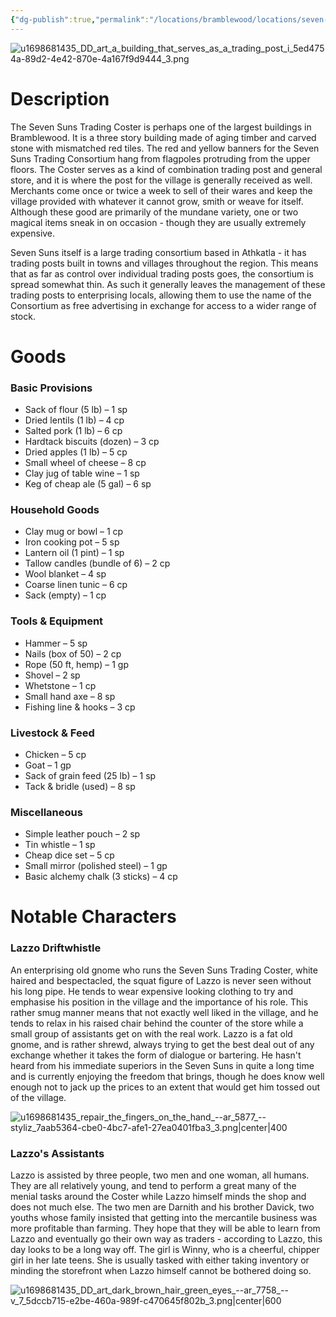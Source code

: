 ```yaml
---
{"dg-publish":true,"permalink":"/locations/bramblewood/locations/seven-suns-trading-coster/"}
---
```


![u1698681435_DD_art_a_building_that_serves_as_a_trading_post_i_5ed4754a-89d2-4e42-870e-4a167f9d9444_3.png](/img/user/Images/u1698681435_DD_art_a_building_that_serves_as_a_trading_post_i_5ed4754a-89d2-4e42-870e-4a167f9d9444_3.png)

# Description

The Seven Suns Trading Coster is perhaps one of the largest buildings in Bramblewood.  It is a three story building made of aging timber and carved stone with mismatched red tiles.  The red and yellow banners for the Seven Suns Trading Consortium hang from flagpoles protruding from the upper floors.  The Coster serves as a kind of combination trading post and general store, and it is where the post for the village is generally received as well.  Merchants come once or twice a week to sell of their wares and keep the village provided with whatever it cannot grow, smith or weave for itself.  Although these good are primarily of the mundane variety, one or two magical items sneak in on occasion - though they are usually extremely expensive.

Seven Suns itself is a large trading consortium based in Athkatla - it has trading posts built in towns and villages throughout the region.  This means that as far as control over individual trading posts goes, the consortium is spread somewhat thin.  As such it generally leaves the management of these trading posts to enterprising locals, allowing them to use the name of the Consortium as free advertising in exchange for access to a wider range of stock.

# Goods

### Basic Provisions
- Sack of flour (5 lb) – 1 sp
- Dried lentils (1 lb) – 4 cp
- Salted pork (1 lb) – 6 cp
- Hardtack biscuits (dozen) – 3 cp
- Dried apples (1 lb) – 5 cp
- Small wheel of cheese – 8 cp
- Clay jug of table wine – 1 sp
- Keg of cheap ale (5 gal) – 6 sp

### Household Goods
- Clay mug or bowl – 1 cp
- Iron cooking pot – 5 sp
- Lantern oil (1 pint) – 1 sp
- Tallow candles (bundle of 6) – 2 cp
- Wool blanket – 4 sp
- Coarse linen tunic – 6 cp
- Sack (empty) – 1 cp

### Tools & Equipment
- Hammer – 5 sp
- Nails (box of 50) – 2 cp
- Rope (50 ft, hemp) – 1 gp
- Shovel – 2 sp
- Whetstone – 1 cp
- Small hand axe – 8 sp
- Fishing line & hooks – 3 cp

### Livestock & Feed
- Chicken – 5 cp
- Goat – 1 gp
- Sack of grain feed (25 lb) – 1 sp
- Tack & bridle (used) – 8 sp

### Miscellaneous
- Simple leather pouch – 2 sp
- Tin whistle – 1 sp
- Cheap dice set – 5 cp
- Small mirror (polished steel) – 1 gp
- Basic alchemy chalk (3 sticks) – 4 cp

# Notable Characters

### Lazzo Driftwhistle

An enterprising old gnome who runs the Seven Suns Trading Coster, white haired and bespectacled, the squat figure of Lazzo is never seen without his long pipe.   He tends to wear expensive looking clothing to try and emphasise his position in the village and the importance of his role.  This rather smug manner means that not exactly well liked in the village, and he tends to relax in his raised chair behind the counter of the store while a small group of assistants get on with the real work.  Lazzo is a fat old gnome, and is rather shrewd, always trying to get the best deal out of any exchange whether it takes the form of dialogue or bartering.  He hasn't heard from his immediate superiors in the Seven Suns in quite a long time and is currently enjoying the freedom that brings, though he does know well enough not to jack up the prices to an extent that would get him tossed out of the village.

![u1698681435_repair_the_fingers_on_the_hand_--ar_5877_--styliz_7aab5364-cbe0-4bc7-afe1-27ea0401fba3_3.png|center|400](/img/user/Images/u1698681435_repair_the_fingers_on_the_hand_--ar_5877_--styliz_7aab5364-cbe0-4bc7-afe1-27ea0401fba3_3.png)

### Lazzo's Assistants

Lazzo is assisted by three people, two men and one woman, all humans.  They are all relatively young, and tend to perform a great many of the menial tasks around the Coster while Lazzo himself minds the shop and does not much else.  The two men are Darnith and his brother Davick, two youths whose family insisted that getting into the mercantile business was more profitable than farming.   They hope that they will be able to learn from Lazzo and eventually go their own way as traders - according to Lazzo, this day looks to be a long way off.  The girl is Winny, who is a cheerful, chipper girl in her late teens.  She is usually tasked with either taking inventory or minding the storefront when Lazzo himself cannot be bothered doing so.

![u1698681435_DD_art_dark_brown_hair_green_eyes_--ar_7758_--v_7_5dccb715-e2be-460a-989f-c470645f802b_3.png|center|600](/img/user/Images/u1698681435_DD_art_dark_brown_hair_green_eyes_--ar_7758_--v_7_5dccb715-e2be-460a-989f-c470645f802b_3.png)